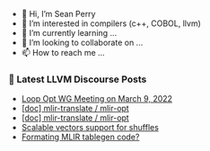- 👋 Hi, I’m Sean Perry
- 👀 I’m interested in compilers (c++, COBOL, llvm)
- 🌱 I’m currently learning ...
- 💞️ I’m looking to collaborate on ...
- 📫 How to reach me ...

<!---
s66perry/s66perry is a ✨ special ✨ repository because its `README.md` (this file) appears on your GitHub profile.
You can click the Preview link to take a look at your changes.
--->
### 📕 Latest LLVM Discourse Posts

<!-- DISCOURSE-LLVM:START -->
- [Loop Opt WG Meeting on March 9, 2022](https://discourse.llvm.org/t/loop-opt-wg-meeting-on-march-9-2022/60779/1)
- [[doc] mlir-translate / mlir-opt](https://discourse.llvm.org/t/doc-mlir-translate-mlir-opt/60751/5)
- [[doc] mlir-translate / mlir-opt](https://discourse.llvm.org/t/doc-mlir-translate-mlir-opt/60751/4)
- [Scalable vectors support for shuffles](https://discourse.llvm.org/t/scalable-vectors-support-for-shuffles/60772/1)
- [Formating MLIR tablegen code?](https://discourse.llvm.org/t/formating-mlir-tablegen-code/60767/4)
<!-- DISCOURSE-LLVM:END -->

